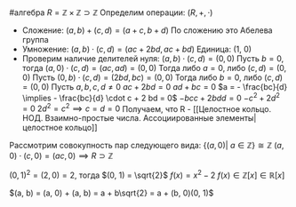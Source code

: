 #алгебра 
$R = \mathbb{Z} \times \mathbb{Z} \supset \mathbb{Z}$
Определим операции: $(R, +, \cdot)$
- Сложение: $(a, b) + (c, d) = (a + c, b + d)$
	По сложению это Абелева группа
- Умножение: $(a, b) \cdot (c, d) = (ac + 2bd, ac + bd)$
	Единица: (1, 0)
- Проверим наличие делителей нуля:
	$(a, b) \cdot (c, d) = (0, 0)$
		Пусть $b = 0$, тогда $(a, 0) \cdot (c, d) = (ac, ad) = (0, 0)$
		Тогда либо $a = 0$, либо $(c, d) = (0, 0)$
	Пусть $(0, b) \cdot (c, d) = (2bd, bc) = (0, 0)$
		Тогда либо $b = 0$, либо $(c, d) = (0, 0)$
	Пусть $a, b, c, d \neq 0$
		$ac + 2bd = 0$
		$ad + bc = 0$
		$a = - \frac{bc}{d} \implies - \frac{bc}{d} \cdot c + 2 bd = 0$
		$-bcc + 2bdd = 0$
		$-c^2 + 2d^2 = 0$
		$2d^2 = c^2 \implies c = d = 0$
Получаем, что R - [[Целостное кольцо. НОД. Взаимно-простые числа. Ассоциированные элементы|целостное кольцо]]

Рассмотрим совокупность пар следующего вида:
$\{ (a, 0)| \ a \in \mathbb{Z} \} \cong \mathbb{Z}$
$(a, 0) \cdot (c, 0) = (ac, 0) \implies R \supset \mathbb{Z}$

$(0, 1)^2 = (2, 0) = 2$, тогда $(0, 1) = \sqrt{2}$
$f(x) = x^2 - 2$
$f(x) \in \mathbb{Z}[x] \in \mathbb{R}[x]$

$(a, b) = (a, 0) + (a, b) = a + b\sqrt{2} = a + (b, 0)(0, 1)$